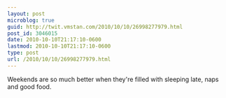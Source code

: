 ```yaml
---
layout: post
microblog: true
guid: http://twit.vmstan.com/2010/10/10/26998277979.html
post_id: 3046015
date: 2010-10-10T21:17:10-0600
lastmod: 2010-10-10T21:17:10-0600
type: post
url: /2010/10/10/26998277979.html
---
```

Weekends are so much better when they're filled with sleeping late, naps and good food.
